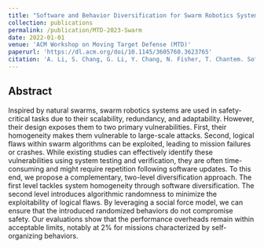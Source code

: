 ```yaml
---
title: "Software and Behavior Diversification for Swarm Robotics Systems"
collection: publications
permalink: /publication/MTD-2023-Swarm
date: 2022-01-01
venue: 'ACM Workshop on Moving Target Defense (MTD)'
paperurl: 'https://dl.acm.org/doi/10.1145/3605760.3623765'
citation: 'A. Li, S. Chang, G. Li, Y. Chang, N. Fisher, T. Chantem. Software and Behavior Diversification for Swarm Robotics Systems. ACM Workshop on Moving Target Defense (MTD), 2023'
---
```

## Abstract
Inspired by natural swarms, swarm robotics systems are used in safety-critical tasks due to their scalability, redundancy, and adaptability. However, their design exposes them to two primary vulnerabilities. First, their homogeneity makes them vulnerable to large-scale attacks. Second, logical flaws within swarm algorithms can be exploited, leading to mission failures or crashes. While existing studies can effectively identify these vulnerabilities using system testing and verification, they are often time-consuming and might require repetition following software updates. To this end, we propose a complementary, two-level diversification approach. The first level tackles system homogeneity through software diversification. The second level introduces algorithmic randomness to minimize the exploitability of logical flaws. By leveraging a social force model, we can ensure that the introduced randomized behaviors do not compromise safety. Our evaluations show that the performance overheads remain within acceptable limits, notably at 2% for missions characterized by self-organizing behaviors.
